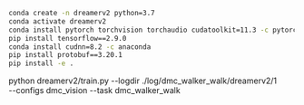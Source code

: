 ```sh
conda create -n dreamerv2 python=3.7
conda activate dreamerv2
conda install pytorch torchvision torchaudio cudatoolkit=11.3 -c pytorch
pip install tensorflow==2.9.0
conda install cudnn=8.2 -c anaconda
pip install protobuf==3.20.1
pip install -e .
```


python dreamerv2/train.py --logdir ./log/dmc_walker_walk/dreamerv2/1 \
  --configs dmc_vision --task dmc_walker_walk